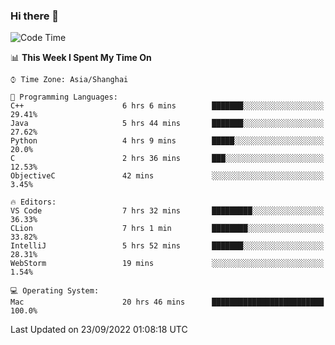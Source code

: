 ### Hi there 👋


<!--START_SECTION:waka-->
![Code Time](http://img.shields.io/badge/Code%20Time-740%20hrs%2055%20mins-blue)

📊 **This Week I Spent My Time On** 

```text
⌚︎ Time Zone: Asia/Shanghai

💬 Programming Languages: 
C++                      6 hrs 6 mins        ███████░░░░░░░░░░░░░░░░░░   29.41% 
Java                     5 hrs 44 mins       ███████░░░░░░░░░░░░░░░░░░   27.62% 
Python                   4 hrs 9 mins        █████░░░░░░░░░░░░░░░░░░░░   20.0% 
C                        2 hrs 36 mins       ███░░░░░░░░░░░░░░░░░░░░░░   12.53% 
ObjectiveC               42 mins             ░░░░░░░░░░░░░░░░░░░░░░░░░   3.45%

🔥 Editors: 
VS Code                  7 hrs 32 mins       █████████░░░░░░░░░░░░░░░░   36.33% 
CLion                    7 hrs 1 min         ████████░░░░░░░░░░░░░░░░░   33.82% 
IntelliJ                 5 hrs 52 mins       ███████░░░░░░░░░░░░░░░░░░   28.31% 
WebStorm                 19 mins             ░░░░░░░░░░░░░░░░░░░░░░░░░   1.54%

💻 Operating System: 
Mac                      20 hrs 46 mins      █████████████████████████   100.0%

```


 Last Updated on 23/09/2022 01:08:18 UTC
<!--END_SECTION:waka-->

<!--
**SillyPasty/SillyPasty** is a ✨ _special_ ✨ repository because its `README.md` (this file) appears on your GitHub profile.

Here are some ideas to get you started:

- 🔭 I’m currently working on ...
- 🌱 I’m currently learning ...
- 👯 I’m looking to collaborate on ...
- 🤔 I’m looking for help with ...
- 💬 Ask me about ...
- 📫 How to reach me: ...
- 😄 Pronouns: ...
- ⚡ Fun fact: ...
-->


